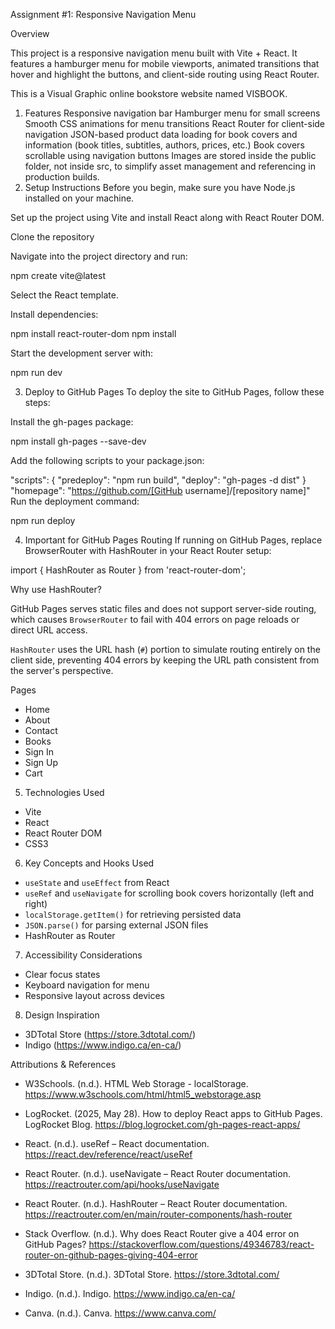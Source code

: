 Assignment #1: Responsive Navigation Menu

Overview

This project is a responsive navigation menu built with Vite + React. It features a hamburger menu for mobile viewports, animated transitions that hover and highlight the buttons, and client-side routing using React Router.

This is a Visual Graphic online bookstore website named VISBOOK.

1) Features
Responsive navigation bar
Hamburger menu for small screens
Smooth CSS animations for menu transitions
React Router for client-side navigation
JSON-based product data loading for book covers and information (book titles, subtitles, authors, prices, etc.)
Book covers scrollable using navigation buttons
Images are stored inside the public folder, not inside src, to simplify asset management and referencing in production builds.
2) Setup Instructions
Before you begin, make sure you have Node.js installed on your machine.

Set up the project using Vite and install React along with React Router DOM.

Clone the repository

Navigate into the project directory and run:

npm create vite@latest

Select the React template.

Install dependencies:

npm install react-router-dom npm install

Start the development server with:

npm run dev

3) Deploy to GitHub Pages
To deploy the site to GitHub Pages, follow these steps:

Install the gh-pages package:

npm install gh-pages --save-dev

Add the following scripts to your package.json:

"scripts": {
  "predeploy": "npm run build",
  "deploy": "gh-pages -d dist"
}
"homepage": "https://github.com/[GitHub username]/[repository name]"
Run the deployment command:

npm run deploy

4) Important for GitHub Pages Routing
If running on GitHub Pages, replace BrowserRouter with HashRouter in your React Router setup:

import { HashRouter as Router } from 'react-router-dom';


Why use HashRouter?

GitHub Pages serves static files and does not support server-side routing, which causes `BrowserRouter`
to fail with 404 errors on page reloads or direct URL access.

`HashRouter` uses the URL hash (`#`) portion to simulate routing entirely on the client side,
preventing 404 errors by keeping the URL path consistent from the server's perspective.


Pages
- Home
- About
- Contact
- Books
- Sign In
- Sign Up
- Cart

 5) Technologies Used

- Vite
- React
- React Router DOM
- CSS3

6) Key Concepts and Hooks Used

- `useState` and `useEffect` from React
- `useRef` and `useNavigate` for scrolling book covers horizontally (left and right)
- `localStorage.getItem()` for retrieving persisted data
- `JSON.parse()` for parsing external JSON files
- HashRouter as Router

7) Accessibility Considerations

- Clear focus states
- Keyboard navigation for menu
- Responsive layout across devices

8) Design Inspiration

- 3DTotal Store (https://store.3dtotal.com/)
- Indigo (https://www.indigo.ca/en-ca/)

 Attributions & References

- W3Schools. (n.d.). HTML Web Storage - localStorage. https://www.w3schools.com/html/html5_webstorage.asp

- LogRocket. (2025, May 28). How to deploy React apps to GitHub Pages.
  LogRocket Blog. https://blog.logrocket.com/gh-pages-react-apps/

- React. (n.d.). useRef – React documentation. https://react.dev/reference/react/useRef

- React Router. (n.d.). useNavigate – React Router documentation.
  https://reactrouter.com/api/hooks/useNavigate

- React Router. (n.d.). HashRouter – React Router documentation.
  https://reactrouter.com/en/main/router-components/hash-router

- Stack Overflow. (n.d.). Why does React Router give a 404 error on GitHub Pages?
  https://stackoverflow.com/questions/49346783/react-router-on-github-pages-giving-404-error

- 3DTotal Store. (n.d.). 3DTotal Store. https://store.3dtotal.com/

- Indigo. (n.d.). Indigo. https://www.indigo.ca/en-ca/

- Canva. (n.d.). Canva. https://www.canva.com/
